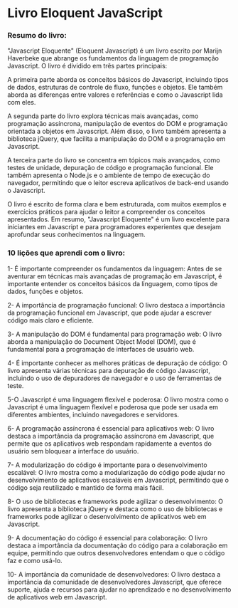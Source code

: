 # Livro Eloquent JavaScript

### Resumo do livro:

"Javascript Eloquente" (Eloquent Javascript) é um livro escrito por Marijn Haverbeke que abrange os fundamentos da linguagem de programação Javascript. O livro é dividido em três partes principais:

A primeira parte aborda os conceitos básicos do Javascript, incluindo tipos de dados, estruturas de controle de fluxo, funções e objetos. Ele também aborda as diferenças entre valores e referências e como o Javascript lida com eles.

A segunda parte do livro explora técnicas mais avançadas, como programação assíncrona, manipulação de eventos do DOM e programação orientada a objetos em Javascript. Além disso, o livro também apresenta a biblioteca jQuery, que facilita a manipulação do DOM e a programação em Javascript.

A terceira parte do livro se concentra em tópicos mais avançados, como testes de unidade, depuração de código e programação funcional. Ele também apresenta o Node.js e o ambiente de tempo de execução do navegador, permitindo que o leitor escreva aplicativos de back-end usando o Javascript.

O livro é escrito de forma clara e bem estruturada, com muitos exemplos e exercícios práticos para ajudar o leitor a compreender os conceitos apresentados. Em resumo, "Javascript Eloquente" é um livro excelente para iniciantes em Javascript e para programadores experientes que desejam aprofundar seus conhecimentos na linguagem.

### 10 lições que aprendi com o livro:

1- É importante compreender os fundamentos da linguagem: Antes de se aventurar em técnicas mais avançadas de programação em Javascript, é importante entender os conceitos básicos da linguagem, como tipos de dados, funções e objetos.

2- A importância de programação funcional: O livro destaca a importância da programação funcional em Javascript, que pode ajudar a escrever código mais claro e eficiente.

3- A manipulação do DOM é fundamental para programação web: O livro aborda a manipulação do Document Object Model (DOM), que é fundamental para a programação de interfaces de usuário web.

4- É importante conhecer as melhores práticas de depuração de código: O livro apresenta várias técnicas para depuração de código Javascript, incluindo o uso de depuradores de navegador e o uso de ferramentas de teste.

5-O Javascript é uma linguagem flexível e poderosa: O livro mostra como o Javascript é uma linguagem flexível e poderosa que pode ser usada em diferentes ambientes, incluindo navegadores e servidores.

6- A programação assíncrona é essencial para aplicativos web: O livro destaca a importância da programação assíncrona em Javascript, que permite que os aplicativos web respondam rapidamente a eventos do usuário sem bloquear a interface do usuário.

7- A modularização do código é importante para o desenvolvimento escalável: O livro mostra como a modularização do código pode ajudar no desenvolvimento de aplicativos escaláveis em Javascript, permitindo que o código seja reutilizado e mantido de forma mais fácil.

8- O uso de bibliotecas e frameworks pode agilizar o desenvolvimento: O livro apresenta a biblioteca jQuery e destaca como o uso de bibliotecas e frameworks pode agilizar o desenvolvimento de aplicativos web em Javascript.

9- A documentação do código é essencial para colaboração: O livro destaca a importância da documentação do código para a colaboração em equipe, permitindo que outros desenvolvedores entendam o que o código faz e como usá-lo.

10- A importância da comunidade de desenvolvedores: O livro destaca a importância da comunidade de desenvolvedores Javascript, que oferece suporte, ajuda e recursos para ajudar no aprendizado e no desenvolvimento de aplicativos web em Javascript.
